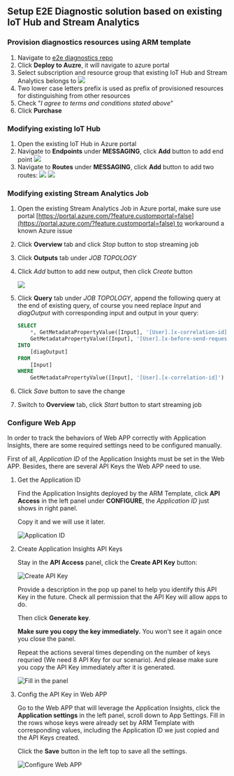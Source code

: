 ## Setup E2E Diagnostic solution based on existing IoT Hub and Stream Analytics
### Provision diagnostics resources using ARM template
1. Navigate to [e2e diagnostics repo](https://github.com/VSChina/iot-hub-e2e-diagnostic/tree/existing_HUB_SA)
2. Click **Deploy to Auzre**, it will navigate to azure portal
3. Select subscription and resource group that existing IoT Hub and Stream Analytics belongs to
![](./New_Existing_IoT_Stream.PNG)
4. Two lower case letters prefix is used as prefix of provisioned resources for distinguishing from other resources
5. Check "*I agree to terms and conditions stated above*"
6. Click **Purchase**

### Modifying existing IoT Hub
1. Open the existing IoT Hub in Azure portal
2. Navigate to **Endpoints** under **MESSAGING**, click **Add** button to add end point
![](./Add_Endpoint.PNG)
3. Navigate to **Routes** under **MESSAGING**, click **Add** button to add two routes:
![](./Add_EventRoute.PNG)
![](./Add_DiagRoute.PNG)

### Modifying existing Stream Analytics Job
1. Open the existing Stream Analytics Job in Azure portal, make sure use portal [https://portal.azure.com/?feature.customportal=false](https://portal.azure.com/?feature.customportal=false) to workaround a known Azure issue
2. Click **Overview** tab and click *Stop* button to stop streaming job
3. Click **Outputs** tab under *JOB TOPOLOGY*
4. Click *Add* button to add new output, then click *Create* button

   ![](./Stream_Diag_Output.png)
5. Click **Query** tab under *JOB TOPOLOGY*, append the following query at the end of existing query, of course you need replace *Input* and *diagOutput* with corresponding input and output in your query:
    ```sql
    SELECT
        *, GetMetadataPropertyValue([Input], '[User].[x-correlation-id]') AS 'x-correlation-id',
        GetMetadataPropertyValue([Input], '[User].[x-before-send-request]') AS 'x-before-send-request'
    INTO
        [diagOutput]
    FROM
        [Input]
    WHERE 
        GetMetadataPropertyValue([Input], '[User].[x-correlation-id]') IS NOT NULL
    ```
6. Click *Save* button to save the change
7. Switch to **Overview** tab, click *Start* button to start streaming job

### Configure Web App
In order to track the behaviors of Web APP correctly with Application Insights, there are some required settings need to be configured manually.

First of all, *Application ID* of the Application Insights must be set in the Web APP. Besides, there are several API Keys the Web APP need to use.

1. Get the Application ID

    Find the Application Insights deployed by the ARM Template, click **API Access** in the left panel under **CONFIGURE**, the *Application ID* just shows in right panel.

    Copy it and we will use it later.

    ![Application ID](./applicationid.png)

2. Create Application Insights API Keys

    Stay in the **API Access** panel, click the **Create API Key** button:

    ![Create API Key](./create_api_key.png)

    Provide a description in the pop up panel to help you identify this API Key in the future.
    Check all permission that the API Key will allow apps to do.

    Then click **Generate key**.

    **Make sure you copy the key immediately.** You won't see it again once you close the panel.

    Repeat the actions several times depending on the number of keys requried (We need 8 API Key for our scenario). And please make sure you copy the API Key immediately after it is generated.

    ![Fill in the panel](./description.png)

3. Config the API Key in Web APP

    Go to the Web APP that will leverage the Application Insights, click the **Application settings** in the left panel, scroll down to App Settings.
    Fill in the rows whose keys were already set by ARM Template with corresponding values, including the Application ID we just copied and the API Keys created.

    Click the **Save** button in the left top to save all the settings.

    ![Configure Web APP](./set_api_key.png)
